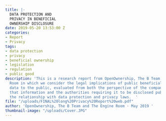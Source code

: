 ```yaml
---
title: |-
  DATA PROTECTION AND
  PRIVACY IN BENEFICIAL
  OWNERSHIP DISCLOSURE
date: 2019-05-20 13:53:00 Z
categories:
- Report
- Privacy
tags:
- data protection
- privacy
- beneficial ownership
- legislation
- regulation
- public good
description: 'This is a research report from OpenOwnership, The B Team and The Engine
  Room in which we consider the legal implications of public beneficial ownership
  data to the public, evaluated from both the perspective of the companies holding
  that information and the authorities requiring it to be disclosed publicly, and
  the relationship with data protection and privacy laws.  '
file: "/uploads/FINAL%20long%20Privacy%20Report%20web.pdf"
author: 'OpenOwnership, The B Team and The Engine Room · May 2019 '
thumbnail-image: "/uploads/Cover.JPG"
---
```



